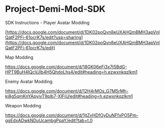 # Project-Demi-Mod-SDK

SDK Instructions - Player Avatar Modding
 
[https://docs.google.com/document/d/1DK02poQvn8eUXAHQmBMH3apVnIQatF2PFi-61ocrK7s/edit?usp=sharing](https://docs.google.com/document/d/1DK02poQvn8eUXAHQmBMH3apVnIQatF2PFi-61ocrK7s/edit)


Map Modding

https://docs.google.com/document/d/18GK06eFi3x7t5BdG-HPT9BuH4IQcVJIb4H5QhdoLhs4/edit#heading=h.ezwxnkqzlkm1


Enemy Avatar Modding

https://docs.google.com/document/d/12H4rMOs_G7M5rMh-kj8g5qmKnYApyivT9plb7-XlFiU/edit#heading=h.ezwxnkqzlkm1


Weapon Modding

https://docs.google.com/document/d/1jtZvHDfOyDuNFfxPO5Pm-ggEdxADwkNDuUcambgPpaY/edit?tab=t.0
